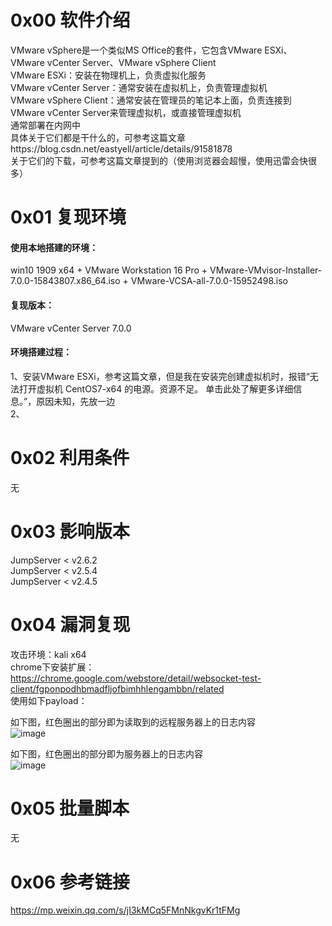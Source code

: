 # 0x00 软件介绍
VMware vSphere是一个类似MS Office的套件，它包含VMware ESXi、VMware vCenter Server、VMware vSphere Client  
VMware ESXi：安装在物理机上，负责虚拟化服务  
VMware vCenter Server：通常安装在虚拟机上，负责管理虚拟机  
VMware vSphere Client：通常安装在管理员的笔记本上面，负责连接到VMware vCenter Server来管理虚拟机，或直接管理虚拟机  
通常部署在内网中  
具体关于它们都是干什么的，可参考这篇文章https://blog.csdn.net/eastyell/article/details/91581878  
关于它们的下载，可参考这篇文章[](https://mp.weixin.qq.com/s/jI3kMCq5FMnNkgvKr1tFMg)提到的（使用浏览器会超慢，使用迅雷会快很多）

# 0x01 复现环境
#### 使用本地搭建的环境：  
win10 1909 x64 + VMware Workstation 16 Pro + VMware-VMvisor-Installer-7.0.0-15843807.x86_64.iso + VMware-VCSA-all-7.0.0-15952498.iso  
#### 复现版本：  
VMware vCenter Server 7.0.0  
#### 环境搭建过程：  
1、安装VMware ESXi，参考这篇文章[](https://blog.51cto.com/10802692/2409826)，但是我在安装完创建虚拟机时，报错“无法打开虚拟机 CentOS7-x64 的电源。资源不足。 单击此处了解更多详细信息。”，原因未知，先放一边  
2、

# 0x02 利用条件
无

# 0x03 影响版本
JumpServer < v2.6.2  
JumpServer < v2.5.4  
JumpServer < v2.4.5

# 0x04 漏洞复现
攻击环境：kali x64  
chrome下安装扩展：https://chrome.google.com/webstore/detail/websocket-test-client/fgponpodhbmadfljofbimhhlengambbn/related  
使用如下payload：  

如下图，红色圈出的部分即为读取到的远程服务器上的日志内容  
![image](./a1.png)

如下图，红色圈出的部分即为服务器上的日志内容  
![image](./a0.png)

# 0x05 批量脚本
无

# 0x06 参考链接
https://mp.weixin.qq.com/s/jI3kMCq5FMnNkgvKr1tFMg

